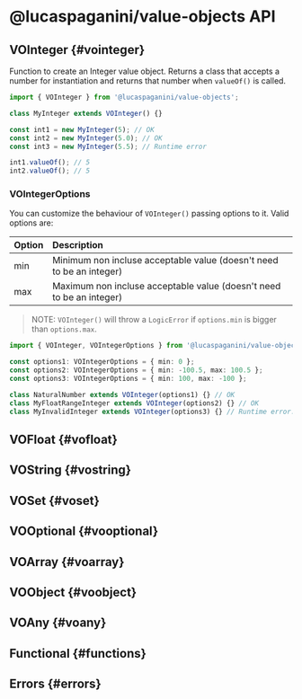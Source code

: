 # @lucaspaganini/value-objects API

## VOInteger {#vointeger}

Function to create an Integer value object. Returns a class that accepts a number for instantiation and returns that number when `valueOf()` is called.

```typescript
import { VOInteger } from '@lucaspaganini/value-objects';

class MyInteger extends VOInteger() {}

const int1 = new MyInteger(5); // OK
const int2 = new MyInteger(5.0); // OK
const int3 = new MyInteger(5.5); // Runtime error

int1.valueOf(); // 5
int2.valueOf(); // 5
```

### VOIntegerOptions

You can customize the behaviour of `VOInteger()` passing options to it. Valid options are:

| Option | Description                                                          |
| :----- | :------------------------------------------------------------------- |
| min    | Minimum non incluse acceptable value (doesn't need to be an integer) |
| max    | Maximum non incluse acceptable value (doesn't need to be an integer) |

> NOTE: `VOInteger()` will throw a `LogicError` if `options.min` is bigger than `options.max`.

```typescript
import { VOInteger, VOIntegerOptions } from '@lucaspaganini/value-objects';

const options1: VOIntegerOptions = { min: 0 };
const options2: VOIntegerOptions = { min: -100.5, max: 100.5 };
const options3: VOIntegerOptions = { min: 100, max: -100 };

class NaturalNumber extends VOInteger(options1) {} // OK
class MyFloatRangeInteger extends VOInteger(options2) {} // OK
class MyInvalidInteger extends VOInteger(options3) {} // Runtime error: Invalid logic (options.min should not be bigger than options.max)
```

## VOFloat {#vofloat}

## VOString {#vostring}

## VOSet {#voset}

## VOOptional {#vooptional}

## VOArray {#voarray}

## VOObject {#voobject}

## VOAny {#voany}

## Functional {#functions}

## Errors {#errors}
